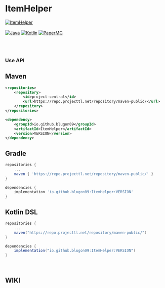 # ItemHelper

[![ItemHelper](https://img.shields.io/badge/ItemHelper-1.1.9_SNAPSHOT-blue.svg)]()
<br><br>
[![Java](https://img.shields.io/badge/Java-16-FF7700.svg?logo=java)]()
[![Kotlin](https://img.shields.io/badge/Kotlin-1.5.31-186FCC.svg?logo=kotlin)]()
[![PaperMC](https://img.shields.io/badge/PaperMC-1.17-222222.svg)]()


<br>
<br>


### Use API


## Maven
```xml
<repositories>
    <repository>
        <id>project-central</id>
        <url>https://repo.projecttl.net/repository/maven-public/</url>
    </repository>
</repositories>

<dependency>
    <groupId>io.github.blugon09</groupId>
    <artifactId>ItemHelper</artifactId>
    <version>VERSION</version>
</dependency>
```


## Gradle
```gradle
repositories {
    ...
    maven { 'https://repo.projecttl.net/repository/maven-public/' }
}

dependencies {
    implementation 'io.github.blugon09:ItemHelper:VERSION'
}
```

## Kotlin DSL
```gradle
repositories {
    ...
    maven("https://repo.projecttl.net/repository/maven-public/")
}

dependencies {
    implementation("io.github.blugon09:ItemHelper:VERSION")
}
```


<br>

## WIKI

<!-- <a href="https://github.com/blugon09/ItemHelper/wiki"><img src="https://img.shields.io/badge/WIKI--blue?logo=BookStack&logoColor=FFFFFF" alt="Wiki"/></a>&nbsp; -->
